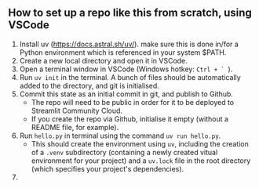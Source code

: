 ## How to set up a repo like this from scratch, using VSCode

1. Install uv (https://docs.astral.sh/uv/). make sure this is done in/for a Python environment which is referenced in your system $PATH.
2. Create a new local directory and open it in VSCode.
3. Open a terminal window in VSCode (Windows hotkey: ``Ctrl + ` ``). 
4. Run `uv init` in the terminal. A bunch of files should be automatically added to the directory, and git is initialised.
5. Commit this state as an initial commit in git, and publish to Github. 
    * The repo will need to be public in order for it to be deployed to Streamlit Community Cloud.
    * If you create the repo via Github, initialise it empty (without a README file, for example).
6. Run `hello.py` in terminal using the command `uv run hello.py`.
    * This should create the environment using `uv`, including the creation of a `.venv` subdirectory (containing a newly created vitual environment for your project) and a `uv.lock` file in the root directory (which specifies your project's dependencies).
7.  
